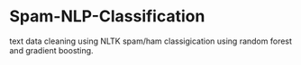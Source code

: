 # Spam-NLP-Classification
text data cleaning using NLTK
spam/ham classigication using random forest and gradient boosting.
